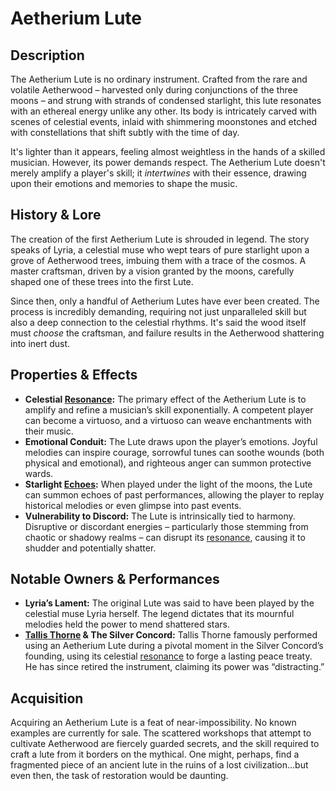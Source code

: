 # Aetherium Lute

## Description

The Aetherium Lute is no ordinary instrument. Crafted from the rare and volatile Aetherwood – harvested only during conjunctions of the three moons – and strung with strands of condensed starlight, this lute resonates with an ethereal energy unlike any other. Its body is intricately carved with scenes of celestial events, inlaid with shimmering moonstones and etched with constellations that shift subtly with the time of day.

It's lighter than it appears, feeling almost weightless in the hands of a skilled musician. However, its power demands respect. The Aetherium Lute doesn't merely amplify a player's skill; it *intertwines* with their essence, drawing upon their emotions and memories to shape the music.

## History & Lore

The creation of the first Aetherium Lute is shrouded in legend. The story speaks of Lyria, a celestial muse who wept tears of pure starlight upon a grove of Aetherwood trees, imbuing them with a trace of the cosmos. A master craftsman, driven by a vision granted by the moons, carefully shaped one of these trees into the first Lute.

Since then, only a handful of Aetherium Lutes have ever been created. The process is incredibly demanding, requiring not just unparalleled skill but also a deep connection to the celestial rhythms. It's said the wood itself must *choose* the craftsman, and failure results in the Aetherwood shattering into inert dust.

## Properties & Effects

*   **Celestial [Resonance](/raw/20250501/resonance/resonance.md):** The primary effect of the Aetherium Lute is to amplify and refine a musician’s skill exponentially. A competent player can become a virtuoso, and a virtuoso can weave enchantments with their music.
*   **Emotional Conduit:** The Lute draws upon the player’s emotions. Joyful melodies can inspire courage, sorrowful tunes can soothe wounds (both physical and emotional), and righteous anger can summon protective wards.
*   **Starlight [Echoes](/raw/20250501/soul/echoes.md):** When played under the light of the moons, the Lute can summon echoes of past performances, allowing the player to replay historical melodies or even glimpse into past events.
*   **Vulnerability to Discord:** The Lute is intrinsically tied to harmony. Disruptive or discordant energies – particularly those stemming from chaotic or shadowy realms – can disrupt its [resonance](/raw/20250501/resonance/resonance.md), causing it to shudder and potentially shatter.

## Notable Owners & Performances

*   **Lyria’s Lament:** The original Lute was said to have been played by the celestial muse Lyria herself. The legend dictates that its mournful melodies held the power to mend shattered stars.
*   **[Tallis Thorne](/geography/settlement/city/city-of-or/local/tallis-thorne.md) & The Silver Concord:** Tallis Thorne famously performed using an Aetherium Lute during a pivotal moment in the Silver Concord’s founding, using its celestial [resonance](/raw/20250501/resonance/resonance.md) to forge a lasting peace treaty. He has since retired the instrument, claiming its power was “distracting.”

## Acquisition

Acquiring an Aetherium Lute is a feat of near-impossibility. No known examples are currently for sale. The scattered workshops that attempt to cultivate Aetherwood are fiercely guarded secrets, and the skill required to craft a lute from it borders on the mythical. One might, perhaps, find a fragmented piece of an ancient lute in the ruins of a lost civilization...but even then, the task of restoration would be daunting.
